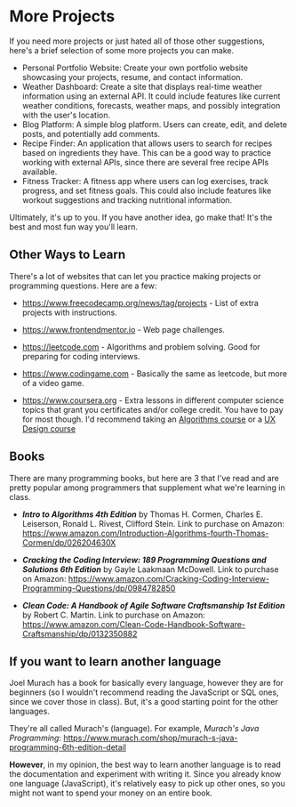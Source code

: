 # More Projects

If you need more projects or just hated all of those other suggestions, here's a brief selection of some more projects you can make.

- Personal Portfolio Website: Create your own portfolio website showcasing your projects, resume, and contact information.
- Weather Dashboard: Create a site that displays real-time weather information using an external API. It could include features like current weather conditions, forecasts, weather maps, and possibly integration with the user's location.
- Blog Platform: A simple blog platform. Users can create, edit, and delete posts, and potentially add comments.
- Recipe Finder: An application that allows users to search for recipes based on ingredients they have. This can be a good way to practice working with external APIs, since there are several free recipe APIs available.
- Fitness Tracker: A fitness app where users can log exercises, track progress, and set fitness goals. This could also include features like workout suggestions and tracking nutritional information.

Ultimately, it's up to you. If you have another idea, go make that! It's the best and most fun way you'll learn.

## Other Ways to Learn

There's a lot of websites that can let you practice making projects or programming questions. Here are a few:

- https://www.freecodecamp.org/news/tag/projects - List of extra projects with instructions.

- https://www.frontendmentor.io - Web page challenges.

- https://leetcode.com - Algorithms and problem solving. Good for preparing for coding interviews.

- https://www.codingame.com - Basically the same as leetcode, but more of a video game.

- https://www.coursera.org - Extra lessons in different computer science topics that grant you certificates and/or college credit. You have to pay for most though. I'd recommend taking an [Algorithms course](https://www.coursera.org/learn/algorithms-part1) or a [UX Design course](https://www.coursera.org/professional-certificates/google-ux-design)

## Books

There are many programming books, but here are 3 that I've read and are pretty popular among programmers that supplement what we're learning in class.

- ***Intro to Algorithms 4th Edition*** by Thomas H. Cormen, Charles E. Leiserson, Ronald L. Rivest, Clifford Stein. Link to purchase on Amazon: https://www.amazon.com/Introduction-Algorithms-fourth-Thomas-Cormen/dp/026204630X

- ***Cracking the Coding Interview: 189 Programming Questions and Solutions 6th Edition*** by Gayle Laakmaan McDowell. Link to purchase on Amazon: https://www.amazon.com/Cracking-Coding-Interview-Programming-Questions/dp/0984782850

- ***Clean Code: A Handbook of Agile Software Craftsmanship 1st Edition*** by Robert C. Martin. Link to purchase on Amazon: https://www.amazon.com/Clean-Code-Handbook-Software-Craftsmanship/dp/0132350882

## If you want to learn another language

Joel Murach has a book for basically every language, however they are for beginners (so I wouldn't recommend reading the JavaScript or SQL ones, since we cover those in class). But, it's a good starting point for the other languages.

They're all called Murach's (language). For example, *Murach's Java Programming*: https://www.murach.com/shop/murach-s-java-programming-6th-edition-detail

**However**, in my opinion, the best way to learn another language is to read the documentation and experiment with writing it. Since you already know one language (JavaScript), it's relatively easy to pick up other ones, so you might not want to spend your money on an entire book.
